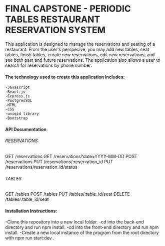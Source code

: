 # FINAL CAPSTONE - PERIODIC TABLES RESTAURANT RESERVATION SYSTEM

This application is designed to manage the reservations and seating of a restaurant.  From the user's perspecive, you may add new tables, seat tables, finish tables, create new reservations, edit new reservations, and see both past and future reservations. The application also allows a user to search for reservations by phone number.

#### The technology used to create this application includes:
    -Javascript
    -React.js
    -Express.js
    -PostgresSQL
    -HTML
    -CSS
    -uniqid library
    -Bootstrap

#### API Documentation

###### RESERVATIONS
GET /reservations
GET /reservations?date=YYYY-MM-DD
POST /reservations
PUT /reservations/:reservation_id
PUT /reservations/reservation_id/status

###### TABLES

GET /tables
POST /tables
PUT /tables/:table_id/seat
DELETE /tables/:table_id/seat
#### Installation Instructions:

-Clone this repository into a new local folder.
-cd into the back-end directory and run npm install.
-cd into the front-end directory and run npm install.
-Create a new local instance of the program from the root directory with npm run start:dev .

